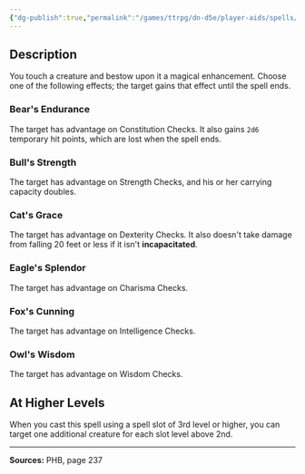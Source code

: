 ```yaml
---
{"dg-publish":true,"permalink":"/games/ttrpg/dn-d5e/player-aids/spells/level-2/enhance-ability/","tags":["TTRPG/DND/5e","verbal","somatic","material","concentration","Spell"],"noteIcon":""}
---
```



## Description
You touch a creature and bestow upon it a magical enhancement.
Choose one of the following effects; the target gains that effect until the spell ends.

### Bear's Endurance
The target has advantage on Constitution Checks.
It also gains `2d6` temporary hit points, which are lost when the spell ends.

### Bull's Strength
The target has advantage on Strength Checks, and his or her carrying capacity doubles.

### Cat's Grace
The target has advantage on Dexterity Checks.
It also doesn't take damage from falling 20 feet or less if it isn't **incapacitated**.

### Eagle's Splendor
The target has advantage on Charisma Checks.

### Fox's Cunning
The target has advantage on Intelligence Checks.

### Owl's Wisdom
The target has advantage on Wisdom Checks.

## At Higher Levels
When you cast this spell using a spell slot of 3rd level or higher, you can target one additional creature for each slot level above 2nd.

---

**Sources:** PHB, page 237
